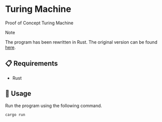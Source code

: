 # Turing Machine
Proof of Concept Turing Machine

> [!NOTE]
> The program has been rewritten in Rust. The original version can be found 
> [here](https://github.com/notfirefox/turing-machine/tree/e871b32629996e33f8fded3f4b042aab9f65f407).

## :clipboard: Requirements 
- Rust

## :rocket: Usage
Run the program using the following command.
```
cargo run
```
